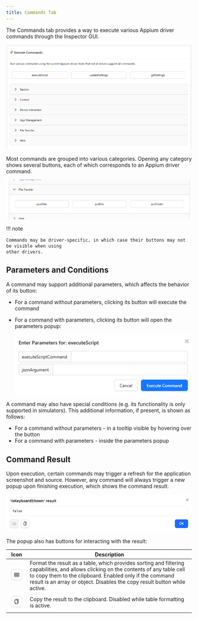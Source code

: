 ```yaml
---
title: Commands Tab
---
```


The Commands tab provides a way to execute various Appium driver commands through the Inspector GUI.

![Commands Tab](./assets/images/commands/commands-tab.png)

Most commands are grouped into various categories. Opening any category shows several buttons, each
of which corresponds to an Appium driver command.

![Opened Commands Category](./assets/images/commands/opened-category.png)

!!! note

    Commands may be driver-specific, in which case their buttons may not be visible when using
    other drivers.

## Parameters and Conditions

A command may support additional parameters, which affects the behavior of its button:

- For a command without parameters, clicking its button will execute the command
- For a command with parameters, clicking its button will open the parameters popup:

    ![Command Parameters](./assets/images/commands/command-params.png)

A command may also have special conditions (e.g. its functionality is only supported in simulators).
This additional information, if present, is shown as follows:

- For a command without parameters - in a tooltip visible by hovering over the button
- For a command with parameters - inside the parameters popup

## Command Result

Upon execution, certain commands may trigger a refresh for the application screenshot and source.
However, any command will always trigger a new popup upon finishing execution, which shows the
command result.

![Command Result](./assets/images/commands/command-result.png)

The popup also has buttons for interacting with the result:

| Icon                                                                                    | Description                               |
| --------------------------------------------------------------------------------------- | ----------------------------------------- |
| ![Toggle Table Formatting Button](./assets/images/commands/table-formatting-button.png) | Format the result as a table, which provides sorting and filtering capabilities, and allows clicking on the contents of any table cell to copy them to the clipboard. Enabled only if the command result is an array or object. Disables the copy result button while active. |
| ![Copy Result Button](./assets/images/commands/copy-button.png)                         | Copy the result to the clipboard. Disabled while table formatting is active. |
